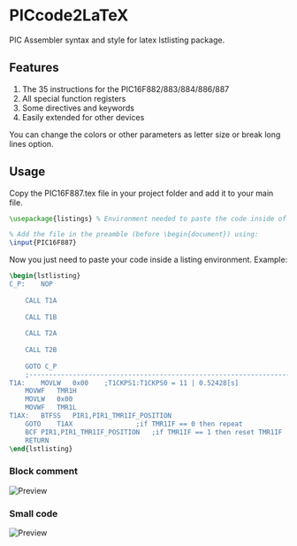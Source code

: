 # PICcode2LaTeX
PIC Assembler syntax and style for latex lstlisting package.

## Features
1. The 35 instructions for the PIC16F882/883/884/886/887
2. All special function registers
3. Some directives and keywords
4. Easily extended for other devices

You can change the colors or other parameters as letter size or break long lines option.

## Usage

Copy the PIC16F887.tex file in your project folder and add it to your main file.

```latex
\usepackage{listings} % Environment needed to paste the code inside of it

% Add the file in the preamble (before \begin{document}) using:
\input{PIC16F887}
```
Now you just need to paste your code inside a listing environment. Example:

```latex
\begin{lstlisting}
C_P:    NOP
		
	CALL T1A
		
	CALL T1B
		
	CALL T2A
		
	CALL T2B
		
	GOTO C_P
	;-------------------------------------------------------------------------------
T1A:	MOVLW	0x00	;T1CKPS1:T1CKPS0 = 11 | 0.52428[s]
	MOVWF	TMR1H
	MOVLW	0x00
	MOVWF	TMR1L
T1AX:	BTFSS	PIR1,PIR1_TMR1IF_POSITION
	GOTO	T1AX			    ;if TMR1IF == 0 then repeat
	BCF	PIR1,PIR1_TMR1IF_POSITION   ;if TMR1IF == 1 then reset TMR1IF
	RETURN
\end{lstlisting}
```

### Block comment
![Preview](https://raw.github.com/hasecilu/PICcode2LaTeX/main/images/Example.png)

### Small code
![Preview](https://raw.github.com/hasecilu/PICcode2LaTeX/main/images/Example2.png)
